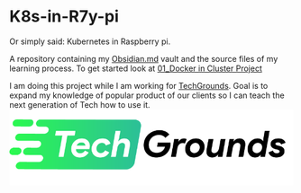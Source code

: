 # K8s-in-R7y-pi
Or simply said: Kubernetes in Raspberry pi.

A repository containing my [Obsidian.md](https://obsidian.md) vault and the source files of my learning process. To get started look at [01_Docker in Cluster Project](./01_Docker%20in%20Cluster%20Project.md)

I am doing this project while I am working for [TechGrounds](https://techgrounds.nl). Goal is to expand my knowledge of popular product of our clients so I can teach the next generation of Tech how to use it.
![TechGrounds Logo](./src/images/TechGroundsLogo.png)